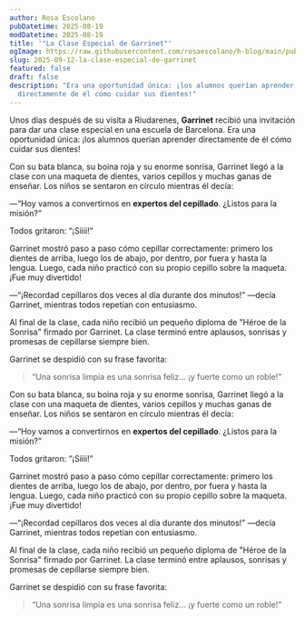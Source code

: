 ```yaml
---
author: Rosa Escolano
pubDatetime: 2025-08-19
modDatetime: 2025-08-19
title: '"La Clase Especial de Garrinet"'
ogImage: https://raw.githubusercontent.com/rosaescolano/h-blog/main/public/assets/garrinet3.webp
slug: 2025-09-12-la-clase-especial-de-garrinet
featured: false
draft: false
description: "Era una oportunidad única: ¡los alumnos querían aprender
  directamente de él cómo cuidar sus dientes!"
---
```

Unos días después de su visita a Riudarenes, **Garrinet** recibió una invitación para dar una clase especial en una escuela de Barcelona. Era una oportunidad única: ¡los alumnos querían aprender directamente de él cómo cuidar sus dientes!

Con su bata blanca, su boina roja y su enorme sonrisa, Garrinet llegó a la clase con una maqueta de dientes, varios cepillos y muchas ganas de enseñar. Los niños se sentaron en círculo mientras él decía:

—“Hoy vamos a convertirnos en **expertos del cepillado**. ¿Listos para la misión?”

Todos gritaron: “¡Síiii!”

Garrinet mostró paso a paso cómo cepillar correctamente: primero los dientes de arriba, luego los de abajo, por dentro, por fuera y hasta la lengua. Luego, cada niño practicó con su propio cepillo sobre la maqueta. ¡Fue muy divertido!

—“¡Recordad cepillaros dos veces al día durante dos minutos!” —decía Garrinet, mientras todos repetían con entusiasmo.

Al final de la clase, cada niño recibió un pequeño diploma de "Héroe de la Sonrisa" firmado por Garrinet. La clase terminó entre aplausos, sonrisas y promesas de cepillarse siempre bien.

Garrinet se despidió con su frase favorita:

> “Una sonrisa limpia es una sonrisa feliz... ¡y fuerte como un roble!”

Con su bata blanca, su boina roja y su enorme sonrisa, Garrinet llegó a la clase con una maqueta de dientes, varios cepillos y muchas ganas de enseñar. Los niños se sentaron en círculo mientras él decía:

—“Hoy vamos a convertirnos en **expertos del cepillado**. ¿Listos para la misión?”

Todos gritaron: “¡Síiii!”

Garrinet mostró paso a paso cómo cepillar correctamente: primero los dientes de arriba, luego los de abajo, por dentro, por fuera y hasta la lengua. Luego, cada niño practicó con su propio cepillo sobre la maqueta. ¡Fue muy divertido!

—“¡Recordad cepillaros dos veces al día durante dos minutos!” —decía Garrinet, mientras todos repetían con entusiasmo.

Al final de la clase, cada niño recibió un pequeño diploma de "Héroe de la Sonrisa" firmado por Garrinet. La clase terminó entre aplausos, sonrisas y promesas de cepillarse siempre bien.

Garrinet se despidió con su frase favorita:

> “Una sonrisa limpia es una sonrisa feliz... ¡y fuerte como un roble!”
